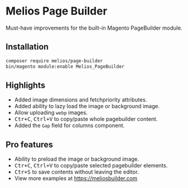 # Melios Page Builder

Must-have improvements for the built-in Magento PageBuilder module.

## Installation

```bash
composer require melios/page-builder
bin/magento module:enable Melios_PageBuilder
```

## Highlights

 -  Added image dimensions and fetchpriority attributes.
 -  Added ability to lazy load the image or background image.
 -  Allow uploading `webp` images.
 -  <kbd>Ctr+C</kbd>, <kbd>Ctrl+V</kbd> to copy/paste whole pagebuilder content.
 -  Added the `Gap` field for columns component.

## Pro features

 -  Ability to preload the image or background image.
 -  <kbd>Ctr+C</kbd>, <kbd>Ctrl+V</kbd> to copy/paste selected pagebuilder elements.
 -  <kbd>Ctr+S</kbd> to save contents without leaving the editor.
 -  View more examples at <a href="https://meliosbuilder.com" target="_blank" rel="noopener">https://meliosbuilder.com</a>
